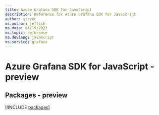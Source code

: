 ```yaml
---
title: Azure Grafana SDK for JavaScript
description: Reference for Azure Grafana SDK for JavaScript
author: xirzec
ms.author: jeffish
ms.data: 04/19/2023
ms.topic: reference
ms.devlang: javascript
ms.service: grafana
---
```

# Azure Grafana SDK for JavaScript - preview
## Packages - preview
[!INCLUDE [packages](grafana-index.md)]